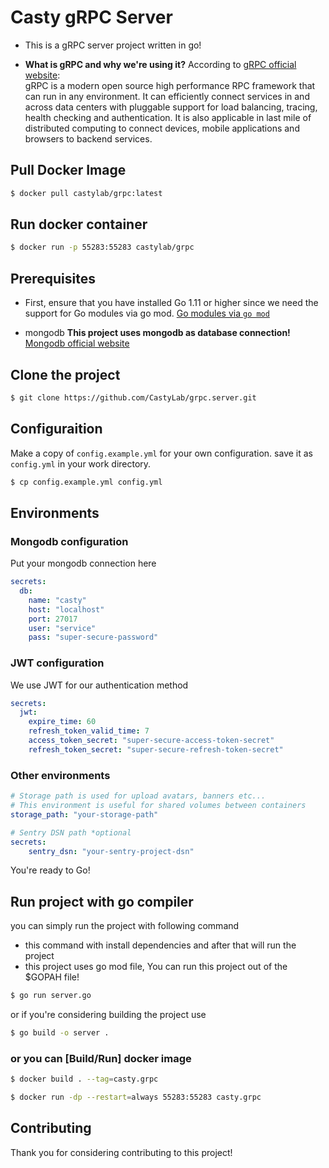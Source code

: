 # Casty gRPC Server
* This is a gRPC server project written in go!

* **What is gRPC and why we're using it?** According to [gRPC official website](https://grpc.io/): <br/> gRPC is a modern open source high performance RPC framework that can run in any environment. It can efficiently connect services in and across data centers with pluggable support for load balancing, tracing, health checking and authentication. It is also applicable in last mile of distributed computing to connect devices, mobile applications and browsers to backend services.

## Pull Docker Image
```bash
$ docker pull castylab/grpc:latest
```

## Run docker container
```bash
$ docker run -p 55283:55283 castylab/grpc
```

## Prerequisites

* First, ensure that you have installed Go 1.11 or higher since we need the support for Go modules via go mod. [Go modules via `go mod`](https://github.com/golang/go/wiki/Modules)

* mongodb **This project uses mongodb as database connection!**  [Mongodb official website](https://www.mongodb.com/)

## Clone the project
```bash
$ git clone https://github.com/CastyLab/grpc.server.git
```

## Configuraition
Make a copy of `config.example.yml` for your own configuration. save it as `config.yml` in your work directory.
```bash
$ cp config.example.yml config.yml
```

## Environments
### Mongodb configuration
Put your mongodb connection here
```yaml
secrets:
  db:
    name: "casty"
    host: "localhost"
    port: 27017
    user: "service"
    pass: "super-secure-password"
```

### JWT configuration
We use JWT for our authentication method
```yaml
secrets:
  jwt:
    expire_time: 60
    refresh_token_valid_time: 7
    access_token_secret: "super-secure-access-token-secret"
    refresh_token_secret: "super-secure-refresh-token-secret"
```

### Other environments
```yaml
# Storage path is used for upload avatars, banners etc...
# This environment is useful for shared volumes between containers
storage_path: "your-storage-path"

# Sentry DSN path *optional
secrets:
    sentry_dsn: "your-sentry-project-dsn"
```

You're ready to Go!

## Run project with go compiler
you can simply run the project with following command
* this command with install dependencies and after that will run the project
* this project uses go mod file, You can run this project out of the $GOPAH file!
```bash
$ go run server.go
```

or if you're considering building the project use
```bash
$ go build -o server .
```

### or you can [Build/Run] docker image
```bash
$ docker build . --tag=casty.grpc

$ docker run -dp --restart=always 55283:55283 casty.grpc
```

## Contributing
Thank you for considering contributing to this project!